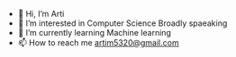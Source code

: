 - 👋 Hi, I’m Arti
- 👀 I’m interested in Computer Science Broadly spaeaking 
- 🌱 I’m currently learning Machine learning
- 📫 How to reach me artim5320@gmail.com

<!---
ArtytheCoder/ArtytheCoder is a ✨ special ✨ repository because its `README.md` (this file) appears on your GitHub profile.
You can click the Preview link to take a look at your changes.
--->

